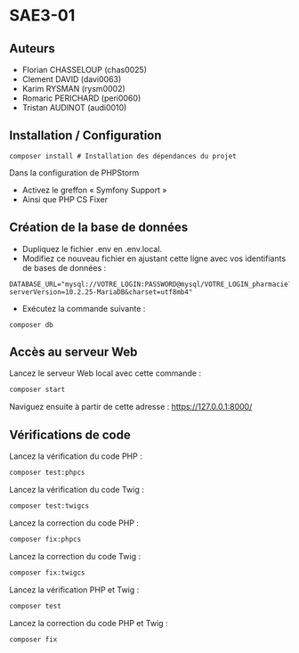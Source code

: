# SAE3-01
## Auteurs
- Florian CHASSELOUP (chas0025)
- Clement DAVID (davi0063)
- Karim RYSMAN (rysm0002)
- Romaric PERICHARD (peri0060)
- Tristan AUDINOT (audi0010)

## Installation / Configuration
```shell
composer install # Installation des dépendances du projet 
```
Dans la configuration de PHPStorm
- Activez le greffon « Symfony Support »
- Ainsi que PHP CS Fixer

## Création de la base de données

- Dupliquez le fichier .env en .env.local.  
- Modifiez ce nouveau fichier en ajustant cette ligne avec vos identifiants de bases de données :
```dotenv
DATABASE_URL="mysql://VOTRE_LOGIN:PASSWORD@mysql/VOTRE_LOGIN_pharmacie?serverVersion=10.2.25-MariaDB&charset=utf8mb4"
```
- Exécutez la commande suivante :
```shell
composer db
```

## Accès au serveur Web

Lancez le serveur Web local avec cette commande :
```bash
composer start
```

Naviguez ensuite à partir de cette adresse : <https://127.0.0.1:8000/>

## Vérifications de code

Lancez la vérification du code PHP :
```bash
composer test:phpcs
```

Lancez la vérification du code Twig :
```bash
composer test:twigcs
```

Lancez la correction du code PHP :
```bash
composer fix:phpcs
```

Lancez la correction du code Twig :
```bash
composer fix:twigcs
```

Lancez la vérification PHP et Twig :
```bash
composer test
```

Lancez la correction du code PHP et Twig :
```bash
composer fix
```